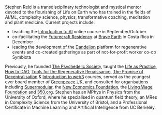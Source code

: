 Stephen Reid is a transdisciplinary technologist and mystical mentor devoted to the flourishing of Life on Earth who has trained in the fields of AI/ML, complexity science, physics, transformative coaching, meditation and plant medicine. Current projects include:

- teaching the [Introduction to AI](https://dandelion.events/e/intro-to-ai) online course in September/October
- co-facilitating the [Futurecraft Residency](https://dandelion.events/e/futurecraft-brave-earth) at [Brave Earth](https://www.braveearth.com/) in Costa Rica in December
- leading the development of the [Dandelion](https://dandelion.earth/) platform for regenerative events and co-created gatherings as part of not-for-profit worker co-op Symbiota

Previously, he founded [The Psychedelic Society](https://psychedelicsociety.org.uk/), taught the [Life as Practice](https://stephenreid.net/life-as-practice), [How to DAO](https://docs.google.com/document/d/1jxbb3YkrjAT1TUe6W2yCFUAsXUhdVt5JYoJwmMfykoQ/edit), [Tools for the Regenerative Renaissance](https://dandelion.earth/events/5fd23eae6824a9000d43006e), [The Promise of Decentralisation](https://dandelion.earth/events/605f1caeed084e000d44e844) & [Introduction to web3](https://dandelion.earth/events/623c3fccf9cf930011212aa1) courses, served as the youngest ever board member of [Greenpeace UK](https://www.greenpeace.org.uk/), and consulted for organisations including [Supermodular](https://supermodular.xyz/), the [New Economics Foundation](https://neweconomics.org/), the [Living Wage Foundation](https://www.livingwage.org.uk/) and [350.org](https://350.org/). Stephen has an MPhys in Physics from the University of Oxford, where he specialised in quantum field theory, an MRes in Complexity Science from the University of Bristol, and a Professional Certificate in Machine Learning and Artificial Intelligence from UC Berkeley.
